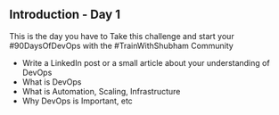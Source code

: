 ## Introduction - Day 1

This is the day you have to Take this challenge and start your #90DaysOfDevOps with the #TrainWithShubham Community

- Write a LinkedIn post or a small article about your understanding of DevOps
 - What is DevOps
 - What is Automation, Scaling, Infrastructure
 - Why DevOps is Important, etc
 